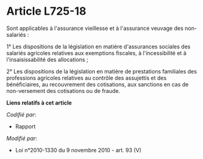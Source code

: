# Article L725-18

Sont applicables à l'assurance vieillesse et à l'assurance veuvage des non-salariés :

1° Les dispositions de la législation en matière d'assurances sociales des salariés agricoles relatives aux exemptions
fiscales, à l'incessibilité et à l'insaisissabilité des allocations ;

2° Les dispositions de la législation en matière de prestations familiales des professions agricoles relatives au contrôle
des assujettis et des bénéficiaires, au recouvrement des cotisations, aux sanctions en cas de non-versement des cotisations
ou de fraude.

**Liens relatifs à cet article**

_Codifié par_:

  - Rapport

_Modifié par_:

  - Loi n°2010-1330 du 9 novembre 2010 - art. 93 (V)
